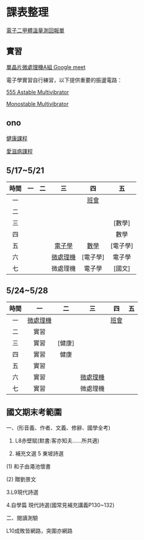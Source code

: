 # 課表整理

[電子二甲體溫量測回報單](https://docs.google.com/forms/d/e/1FAIpQLSfgFXoUGCK3FxRVkTYcgu1SS_Lf_Owca1c3xHMoXQK2cEwaCA/viewform?vc=0&c=0&w=1&flr=0&usp=mail_form_link)

## 實習

[單晶片微處理機A組 Google meet][001]

電子學實習自行練習，以下提供重要的振盪電路：

[555 Astable Multivibrator](https://www.youtube.com/watch?v=iJYm_BGqa1A)

[Monostable Multivibrator](
https://www.youtube.com/watch?v=ypV6gdIJJU4&t=130s)

## ono

[健康課程](https://ono.tp.edu.tw/course/join/3DG136NNCSDN)

[愛滋病課程](https://ono.tp.edu.tw/course/join/4M3N49T46SWX)

## 5/17~5/21

| 時間  |  一   |  二   |       三        |     四      |    五    |
| :---: | :---: | :---: | :-------------: | :---------: | :------: |
|  一   |       |       |                 | [班會][141] |          |
|  二   |       |       |                 |             |          |
|  三   |       |       |                 |             |  [數學]  |
|  四   |       |       |                 |             |   數學   |
|  五   |       |       |  [電子學][135]  | [數學][145] | [電子學] |
|  六   |       |       | [微處理機][136] |  [電子學]   |  電子學  |
|  七   |       |       |    微處理機     |   電子學    |  [國文]  |

## 5/24~5/28

| 時間  |       一        |   二   |       三        |     四      |  五   |
| :---: | :-------------: | :----: | :-------------: | :---------: | :---: |
|  一   | [微處理機][211] |        |                 | [班會][241] |       |
|  二   |      實習       |        |                 |             |       |
|  三   |      實習       | [健康] |                 |             |       |
|  四   |      實習       |  健康  |                 |             |       |
|  五   |      實習       |        |                 |             |       |
|  六   |      實習       |        | [微處理機][236] |             |       |
|  七   |      實習       |        |    微處理機     |             |       |

## 國文期末考範圍

一、(形音義、作者、文義、修辭、國學全考)

1. L8赤壁賦(默書:客亦知夫……所共適)

2. 補充文選 5 東坡詩選

(1) 和子由澠池懷書

(2) 贈劉景文

3.L9現代詩選

4.自學篇  現代詩選(國常見補充講義P130~132)

二、閱讀測驗

L10成敗皆網路，突圍亦網路

[136]:https://meet.google.com/zhd-qxdr-hid
[141]:https://meet.google.com/gxy-bjpm-dui
[211]:https://meet.google.com/oip-qubt-pef
[001]:https://meet.google.com/vew-umyx-xvn
[236]:https://meet.google.com/fpg-bfud-zqn
[241]:https://meet.google.com/vzs-efyz-hdk
[145]:https://meet.google.com/rzn-ntqy-ynu
[135]:https://meet.google.com/cev-accb-xex